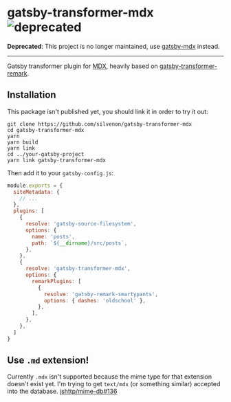 # gatsby-transformer-mdx ![deprecated](https://img.shields.io/badge/status-deprecated-lightgrey.svg?style=flat-square)

**Deprecated**: This project is no longer maintained, use [gatsby-mdx](https://github.com/ChristopherBiscardi/gatsby-mdx) instead.

---

Gatsby transformer plugin for [MDX](https://github.com/mdx-js/mdx), heavily based on [gatsby-transformer-remark](https://github.com/gatsbyjs/gatsby/tree/master/packages/gatsby-transformer-remark).

## Installation

This package isn't published yet, you should link it in order to try it out:

```
git clone https://github.com/silvenon/gatsby-transformer-mdx
cd gatsby-transformer-mdx
yarn
yarn build
yarn link
cd ../your-gatsby-project
yarn link gatsby-transformer-mdx
```

Then add it to your `gatsby-config.js`:

```js
module.exports = {
  siteMetadata: {
    // ...
  },
  plugins: [
    {
      resolve: 'gatsby-source-filesystem',
      options: {
        name: 'posts',
        path: `${__dirname}/src/posts`,
      },
    },
    {
      resolve: 'gatsby-transformer-mdx',
      options: {
        remarkPlugins: [
          {
            resolve: 'gatsby-remark-smartypants',
            options: { dashes: 'oldschool' },
          },
        ],
      },
    },
  ]
}
```

## Use `.md` extension!

Currently `.mdx` isn't supported because the mime type for that extension doesn't exist yet. I'm trying to get `text/mdx` (or something similar) accepted into the database. [jshttp/mime-db#136](https://github.com/jshttp/mime-db/pull/136)
